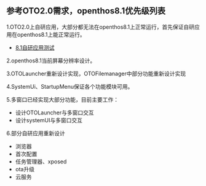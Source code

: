 ## 参考OTO2.0需求，openthos8.1优先级列表

1.OTO2.0上自研应用，大部分都无法在openthos8.1上正常运行，首先保证自研应用在openthos8.1上能正常运行。
  - [8.1自研应用测试](https://github.com/openthos/multiwin-analysis/blob/master/multiwindow/liuxx/8.1%E8%87%AA%E7%A0%94%E5%BA%94%E7%94%A8%E6%B5%8B%E8%AF%95.md)
  
2.openthos8.1当前屏幕分辨率设计。

3.OTOLauncher重新设计实现，OTOFilemanager中部分功能重新设计实现

4.SystemUi、StartupMenu保证各个功能模块可用。

5.多窗口已经实现大部分功能，目前主要工作：
  - 设计OTOLauncher与多窗口交互
  - 设计systemUI与多窗口交互

6.部分自研应用重新设计
  - 浏览器
  - 首次配置
  - 任务管理器、xposed
  - ota升级
  - 云服务
